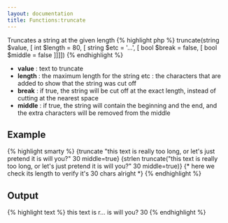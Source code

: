 ```yaml
---
layout: documentation
title: Functions:truncate
---
```


Truncates a string at the given length
{% highlight php %}
truncate(string $value, [ int $length = 80, [ string $etc = '...', [ bool $break = false, [ bool $middle = false ]]]])
{% endhighlight %}

* **value** : text to truncate
* **length** : the maximum length for the string
etc : the characters that are added to show that the string was cut off
* **break** : if true, the string will be cut off at the exact length, instead of cutting at the nearest space
* **middle** : if true, the string will contain the beginning and the end, and the extra characters will be removed from the middle

## Example
{% highlight smarty %}
{truncate "this text is really too long, or let's just pretend it is will you?" 30 middle=true}
{strlen truncate("this text is really too long, or let's just pretend it is will you?" 30 middle=true)} {* here we check its length to verify it's 30 chars alright *}
{% endhighlight %}

## Output
{% highlight text %}
this text is r... is will you?
30
{% endhighlight %}
